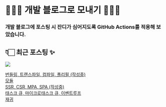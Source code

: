 # 👩🏻‍🌾 개발 블로그로 모내기 🌱🌳✨

### 개발 블로그에 포스팅 시 잔디가 심어지도록 GitHub Actions를 적용해 보았습니다.

## 👇🏻 최근 포스팅 ✨
<p>
    <a href="https://herlang.tistory.com"><img src="https://img.shields.io/badge/Blog-FF5722?style=flat-square&logo=Blogger&logoColor=white"/></a><br>
</p>

<a href=https://herlang.tistory.com/entry/%EB%B2%88%EB%93%A4%EB%A7%81-%ED%8A%B8%EB%9E%9C%EC%8A%A4%ED%8C%8C%EC%9D%BC%EB%A7%81-%EC%BB%B4%ED%8C%8C%EC%9D%BC%EB%A7%81-%ED%8F%B4%EB%A6%AC%ED%95%84>번들링, 트랜스파일, 컴파일, 폴리필 (작성중)</a></br><a href=https://herlang.tistory.com/entry/%EB%AA%A8%EB%93%88>모듈</a></br><a href=https://herlang.tistory.com/entry/SSR-CSR-SSG>SSR, CSR, MPA, SPA (작성중)</a></br><a href=https://herlang.tistory.com/entry/%ED%83%9C%EC%8A%A4%ED%81%AC-%ED%81%90-%EB%A7%88%EC%9D%B4%ED%81%AC%EB%A1%9C%ED%83%9C%EC%8A%A4%ED%81%AC-%ED%81%90-UI-Renders>태스크 큐, 마이크로태스크 큐, 이벤트루프</a></br><a href=https://herlang.tistory.com/entry/%EC%9E%AC%EA%B7%80>재귀</a></br>